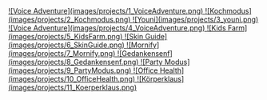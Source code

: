 <link rel="shortcut icon" type="image/png" href="favicon.png">
<link href="https://fonts.googleapis.com/css?family=Ubuntu+Mono" rel="stylesheet"> 

<a href="images/projects/1_VoiceAdventure.png">
![Voice Adventure](images/projects/1_VoiceAdventure.png)
</a>

<a href="images/projects/2_Kochmodus.png">
![Kochmodus](images/projects/2_Kochmodus.png)
</a>

<a href="images/projects/3_youni.png">
![Youni](images/projects/3_youni.png)
</a>

<a href="images/projects/4_VoiceAdventure.png">
![Voice Adventure](images/projects/4_VoiceAdventure.png)
</a>

<a href="images/projects/5_KidsFarm.png">
![Kids Farm](images/projects/5_KidsFarm.png)
</a>

<a href="images/projects/6_SkinGuide.png">
![Skin Guide](images/projects/6_SkinGuide.png)
</a>

<a href="images/projects/7_Mornify.png">
![Mornify](images/projects/7_Mornify.png)
</a>

<a href="images/projects/8_Gedankensenf.png">
![Gedankensenf](images/projects/8_Gedankensenf.png)
</a>

<a href="images/projects/9_PartyModus.png">
![Party Modus](images/projects/9_PartyModus.png)
</a>

<a href="images/projects/10_OfficeHealth.png">
![Office Health](images/projects/10_OfficeHealth.png)
</a>

<a href="images/projects/11_Koerperklaus.png">
![Körperklaus](images/projects/11_Koerperklaus.png)
</a>


